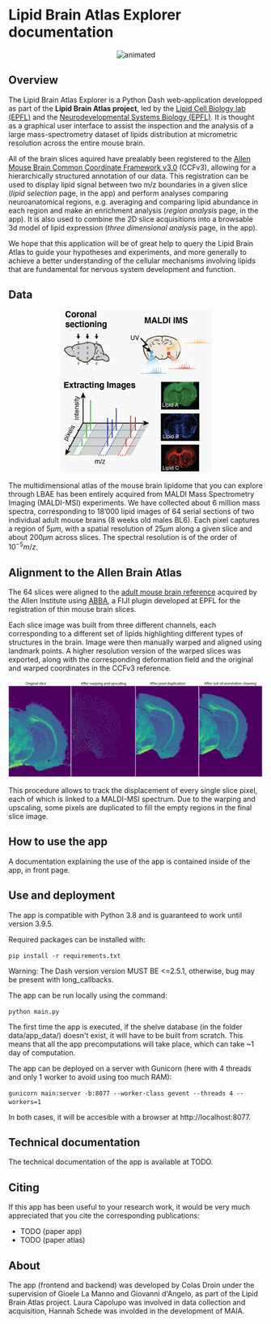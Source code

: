 # Lipid Brain Atlas Explorer documentation 

<p align="center"><img src="readme/brain.gif" alt="animated" /></p>

## Overview

The Lipid Brain Atlas Explorer is a Python Dash web-application developped as part of the **Lipid Brain Atlas project**, led by the [Lipid Cell Biology lab (EPFL)](https://www.epfl.ch/labs/dangelo-lab/) and the [Neurodevelopmental Systems Biology (EPFL)](https://www.epfl.ch/labs/nsbl/). It is thought as a graphical user interface to assist the inspection and the analysis of a large mass-spectrometry dataset of lipids distribution at micrometric resolution across the entire mouse brain.

All of the brain slices aquired have prealably been registered to the [Allen Mouse Brain Common Coordinate Framework v3.0](https://www.sciencedirect.com/science/article/pii/S0092867420304025) (CCFv3), allowing for a hierarchically structured annotation of our data. This registration can be used to display lipid signal between two m/z boundaries in a given slice (*lipid selection* page, in the app) and perform analyses comparing neuroanatomical regions, e.g. averaging and comparing lipid abundance in each region and make an enrichment analysis (*region analysis* page, in the app). It is also used to combine the 2D slice acquisitions into a browsable 3d model of lipid expression (*three dimensional analysis* page, in the app).

We hope that this application will be of great help to query the Lipid Brain Atlas to guide your hypotheses and experiments, and more generally to achieve a better understanding of the cellular mechanisms involving lipids that are fundamental for nervous system development and function.

## Data

<p align="center"><img src="assets/ressources/data_acquisition.png" width="300" /></p>

The multidimensional atlas of the mouse brain lipidome that you can explore through LBAE has been entirely acquired from MALDI Mass Spectrometry Imaging (MALDI-MSI) experiments. We have collected about 6 million mass spectra, corresponding to 18’000 lipid images of 64 serial sections of two individual adult mouse brains (8 weeks old males BL6). Each pixel captures a region of $5μm$, with a spatial resolution of $25μm$ along a given slice and about $200μm$ across slices. The spectral resolution is of the order of $10^{-5} m/z$.

## Alignment to the Allen Brain Atlas

The 64 slices were aligned to the [adult mouse brain reference](http://atlas.brain-map.org/atlas?atlas=602630314#atlas=602630314&plate=576989940&structure=549&x=5280.271251166045&y=3744.257593866604&zoom=-3&resolution=11.93&z=3) acquired by the Allen Institute using [ABBA](https://biop.github.io/ijp-imagetoatlas/), a FIJI plugin developed at EPFL for the registration of thin mouse brain slices.

Each slice image was built from three different channels, each corresponding to a different set of lipids highlighting different types of structures in the brain. Image were then manually warped and aligned using landmark points. A higher resolution version of the warped slices was exported, along with the corresponding deformation field and the original and warped coordinates in the CCFv3 reference.

<p align="center"><img src="assets/ressources/slice_cleaning.png" width="900" /></p>

This procedure allows to track the displacement of every single slice pixel, each of which is linked to a MALDI-MSI spectrum. Due to the warping and upscaling, some pixels are duplicated to fill the empty regions in the final slice image.

## How to use the app

A documentation explaining the use of the app is contained inside of the app, in front page. 



## Use and deployment

The app is compatible with Python 3.8 and is guaranteed to work until version 3.9.5. 

Required packages can be installed with: 

```pip install -r requirements.txt```

Warning: The Dash version version MUST BE <=2.5.1, otherwise, bug may be present with long_callbacks.

The app can be run locally using the command:

```python main.py```

The first time the app is executed, if the shelve database (in the folder data/app_data/) doesn't exist, it will have to be built from scratch. This means that all the app precomputations will take place, which can take ~1 day of computation.

The app can be deployed on a server with Gunicorn (here with 4 threads and only 1 worker to avoid using too much RAM):

```gunicorn main:server -b:8077 --worker-class gevent --threads 4 --workers=1```

In both cases, it will be accesible with a browser at http://localhost:8077.



## Technical documentation

The technical documentation of the app is available at TODO.




## Citing

If this app has been useful to your research work, it would be very much appreciated that you cite the corresponding publications: 
- TODO (paper app)
- TODO (paper atlas)


## About

The app (frontend and backend) was developed by Colas Droin under the supervision of Gioele La Manno and Giovanni d'Angelo, as part of the Lipid Brain Atlas project. Laura Capolupo was involved in data collection and acquisition, Hannah Schede was involded in the development of MAIA. 

